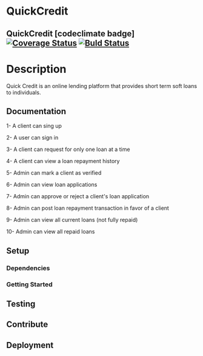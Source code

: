 # QuickCredit

## QuickCredit [codeclimate badge][![Coverage Status](https://coveralls.io/repos/github/alexismajya/QuickCredit/badge.svg?branch=develop)](https://coveralls.io/github/alexismajya/QuickCredit?branch=develop) [![Buld Status](https://travis-ci.org/alexismajya/QuickCredit.svg?branch=develop)](https://travis-ci.org/alexismajya/QuickCredit)


# Description

Quick Credit is an online lending platform that provides short term soft loans to individuals.




## Documentation

1- A client can sing up

2- A user can sign in

3- A client can request for  only one loan at a time

4- A client can view a loan repayment history

5- Admin can mark a client as verified

6- Admin can view loan applications

7- Admin can approve or reject a client's loan application

8- Admin can post loan repayment transaction in favor of a client

9- Admin can view all current loans (not fully repaid)

10- Admin can view all repaid loans


## Setup



### Dependencies



### Getting Started



## Testing



## Contribute



## Deployment
